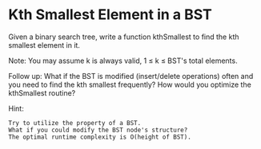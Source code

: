 Kth Smallest Element in a BST
=============================

Given a binary search tree, write a function kthSmallest to find the kth smallest element in it.

Note:
You may assume k is always valid, 1 ≤ k ≤ BST's total elements.

Follow up:
What if the BST is modified (insert/delete operations) often and you need to find the kth smallest frequently? How would you optimize the kthSmallest routine?

Hint:

    Try to utilize the property of a BST.
    What if you could modify the BST node's structure?
    The optimal runtime complexity is O(height of BST).
